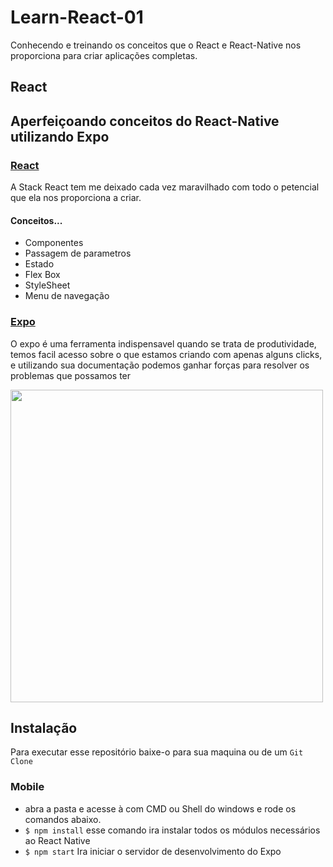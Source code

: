 # Learn-React-01

Conhecendo e treinando os conceitos que o React e React-Native nos proporciona para criar aplicações completas.

## React

## Aperfeiçoando conceitos do React-Native utilizando Expo

### [React](https://reactnative.dev/)

A Stack React tem me deixado cada vez maravilhado com todo o petencial que ela nos proporciona a criar.

#### Conceitos...

- Componentes
- Passagem de parametros
- Estado
- Flex Box
- StyleSheet
- Menu de navegação

### [Expo](https://expo.io/)

O expo é uma ferramenta indispensavel quando se trata de produtividade, temos facil acesso sobre o que estamos criando com apenas alguns clicks, e utilizando sua documentação podemos ganhar forças para resolver os problemas que possamos ter

<img src="Learn_movie.gif" height="500">

## Instalação 

Para executar esse repositório baixe-o para sua maquina ou de um `Git Clone`

### Mobile 

- abra a pasta e acesse à com CMD ou Shell do windows e rode os comandos abaixo.
- `$ npm install` esse comando ira instalar todos os módulos necessários ao React Native
- `$ npm start` Ira iniciar o servidor  de desenvolvimento do Expo 
